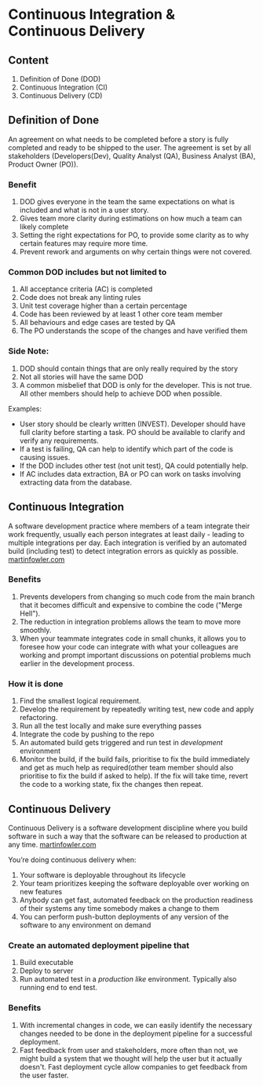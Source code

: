 # Continuous Integration & Continuous Delivery

## Content

1. Definition of Done (DOD)
2. Continuous Integration (CI)
3. Continuous Delivery (CD)

## Definition of Done

An agreement on what needs to be completed before a story is fully completed and ready to be shipped to the user. The agreement is set by all stakeholders (Developers(Dev), Quality Analyst (QA), Business Analyst (BA), Product Owner (PO)).

### Benefit

1. DOD gives everyone in the team the same expectations on what is included and what is not in a user story.
2. Gives team more clarity during estimations on how much a team can likely complete
3. Setting the right expectations for PO, to provide some clarity as to why certain features may require more time.
4. Prevent rework and arguments on why certain things were not covered.

### Common DOD includes but not limited to

1. All acceptance criteria (AC) is completed
2. Code does not break any linting rules
3. Unit test coverage higher than a certain percentage
4. Code has been reviewed by at least 1 other core team member
5. All behaviours and edge cases are tested by QA
6. The PO understands the scope of the changes and have verified them

### Side Note:

1. DOD should contain things that are only really required by the story
2. Not all stories will have the same DOD
3. A common misbelief that DOD is only for the developer. This is not true. All other members should help to achieve DOD when possible.

Examples:

- User story should be clearly written (INVEST). Developer should have full clarity before starting a task. PO should be available to clarify and verify any requirements.
- If a test is failing, QA can help to identify which part of the code is causing issues.
- If the DOD includes other test (not unit test), QA could potentially help.
- If AC includes data extraction, BA or PO can work on tasks involving extracting data from the database.

## Continuous Integration

A software development practice where members of a team integrate their work frequently, usually each person integrates at least daily - leading to multiple integrations per day. Each integration is verified by an automated build (including test) to detect integration errors as quickly as possible. [martinfowler.com](https://martinfowler.com/articles/continuousIntegration.html)

### Benefits

1. Prevents developers from changing so much code from the main branch that it becomes difficult and expensive to combine the code ("Merge Hell").
2. The reduction in integration problems allows the team to move more smoothly.
3. When your teammate integrates code in small chunks, it allows you to foresee how your code can integrate with what your colleagues are working and prompt important discussions on potential problems much earlier in the development process.

### How it is done

1. Find the smallest logical requirement.
2. Develop the requirement by repeatedly writing test, new code and apply refactoring.
3. Run all the test locally and make sure everything passes
4. Integrate the code by pushing to the repo
5. An automated build gets triggered and run test in _development_ environment
6. Monitor the build, if the build fails, prioritise to fix the build immediately and get as much help as required(other team member should also prioritise to fix the build if asked to help). If the fix will take time, revert the code to a working state, fix the changes then repeat.

## Continuous Delivery

Continuous Delivery is a software development discipline where you build software in such a way that the software can be released to production at any time. [martinfowler.com](https://www.martinfowler.com/bliki/ContinuousDelivery.html)

You’re doing continuous delivery when:

1. Your software is deployable throughout its lifecycle
2. Your team prioritizes keeping the software deployable over working on new features
3. Anybody can get fast, automated feedback on the production readiness of their systems any time somebody makes a change to them
4. You can perform push-button deployments of any version of the software to any environment on demand

### Create an automated deployment pipeline that

1. Build executable
2. Deploy to server
3. Run automated test in a _production like_ environment. Typically also running end to end test.

### Benefits

1. With incremental changes in code, we can easily identify the necessary changes needed to be done in the deployment pipeline for a successful deployment.
2. Fast feedback from user and stakeholders, more often than not, we might build a system that we thought will help the user but it actually doesn't. Fast deployment cycle allow companies to get feedback from the user faster.
